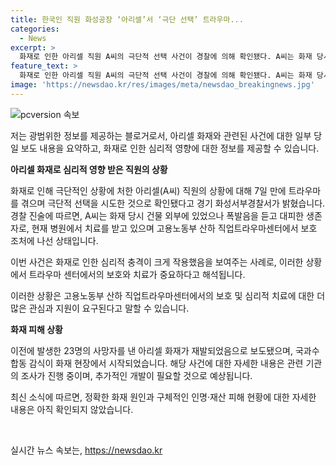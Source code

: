 ```yaml
---
title: 한국인 직원 화성공장 ‘아리셀’서 ‘극단 선택’ 트라우마...
categories:
  - News
excerpt: >
  화재로 인한 아리셀 직원 A씨의 극단적 선택 사건이 경찰에 의해 확인됐다. A씨는 화재 당시 건물 외부에 있었으나 폭발음을 듣고 대피한 생존자로, 현재는 병원에서 치료를 받고 있다. A씨는 경찰 진술에서 너무 힘들어 나쁜 생각을 했지만 시도하지 않고 내려왔다고 말했다. 이에 고용노동부는 직업트라우마센터를 통해 A씨에 대한 보호 조치를 취하고 있다.
feature_text: >
  화재로 인한 아리셀 직원 A씨의 극단적 선택 사건이 경찰에 의해 확인됐다. A씨는 화재 당시 건물 외부에 있었으나 폭발음을 듣고 대피한 생존자로, 현재는 병원에서 치료를 받고 있다. A씨는 경찰 진술에서 너무 힘들어 나쁜 생각을 했지만 시도하지 않고 내려왔다고 말했다. 이에 고용노동부는 직업트라우마센터를 통해 A씨에 대한 보호 조치를 취하고 있다.
image: 'https://newsdao.kr/res/images/meta/newsdao_breakingnews.jpg'
---
```


<p><img src="https://newsdao.kr/res/images/meta/newsdao_breakingnews.jpg" alt="pcversion 속보" /></p>

<p>저는 광범위한 정보를 제공하는 블로거로서, 아리셀 화재와 관련된 사건에 대한 일부 당일 보도 내용을 요약하고, 화재로 인한 심리적 영향에 대한 정보를 제공할 수 있습니다. </p>

<p><strong>아리셀 화재로 심리적 영향 받은 직원의 상황</strong></p>

<p>화재로 인해 극단적인 상황에 처한 아리셀(A씨) 직원의 상황에 대해 7일 만에 트라우마를 겪으며 극단적 선택을 시도한 것으로 확인됐다고 경기 화성서부경찰서가 밝혔습니다. 경찰 진술에 따르면, A씨는 화재 당시 건물 외부에 있었으나 폭발음을 듣고 대피한 생존자로, 현재 병원에서 치료를 받고 있으며 고용노동부 산하 직업트라우마센터에서 보호 조처에 나선 상태입니다.</p>

<p>이번 사건은 화재로 인한 심리적 충격이 크게 작용했음을 보여주는 사례로, 이러한 상황에서 트라우마 센터에서의 보호와 치료가 중요하다고 해석됩니다. </p>

<p>이러한 상황은 고용노동부 산하 직업트라우마센터에서의 보호 및 심리적 치료에 대한 더 많은 관심과 지원이 요구된다고 말할 수 있습니다.</p>

<p><strong>화재 피해 상황</strong></p>

<p>이전에 발생한 23명의 사망자를 낸 아리셀 화재가 재발되었음으로 보도됐으며, 국과수 합동 감식이 화재 현장에서 시작되었습니다. 해당 사건에 대한 자세한 내용은 관련 기관의 조사가 진행 중이며, 추가적인 개발이 필요할 것으로 예상됩니다.</p>

<p>최신 소식에 따르면, 정확한 화재 원인과 구체적인 인명·재산 피해 현황에 대한 자세한 내용은 아직 확인되지 않았습니다. </p>

<p data-ke-size="size16">&nbsp;</p>
실시간 뉴스 속보는, <a href="https://newsdao.kr" rel="dofollow">https://newsdao.kr</a>


